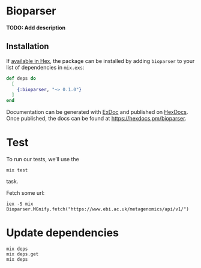 # Bioparser

**TODO: Add description**

## Installation

If [available in Hex](https://hex.pm/docs/publish), the package can be installed
by adding `bioparser` to your list of dependencies in `mix.exs`:

```elixir
def deps do
  [
    {:bioparser, "~> 0.1.0"}
  ]
end
```

Documentation can be generated with [ExDoc](https://github.com/elixir-lang/ex_doc)
and published on [HexDocs](https://hexdocs.pm). Once published, the docs can
be found at <https://hexdocs.pm/bioparser>.

# Test
To run our tests, we’ll use the 
```
mix test
``` 
task.

Fetch some url:
```
iex -S mix
Bioparser.MGnify.fetch("https://www.ebi.ac.uk/metagenomics/api/v1/")
```

# Update dependencies
```
mix deps
mix deps.get
mix deps
```